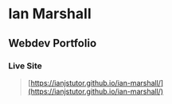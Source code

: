 # Ian Marshall

## Webdev Portfolio

### Live Site

> [https://ianjstutor.github.io/ian-marshall/](https://ianjstutor.github.io/ian-marshall/)
